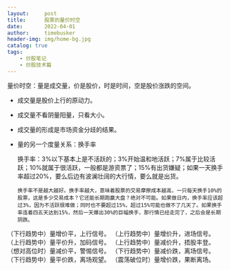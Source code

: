 ```yaml
---
layout:     post
title:      股票的量价时空
date:       2022-04-01
author:     timebusker
header-img: img/home-bg.jpg
catalog: true
tags:
    - 炒股笔记
    - 炒股技术篇
---  
```


量价时空：量是成交量，价是股价，时是时间，空是股价涨跌的空间。

- 成交量是股价上行的原动力。

- 成交量不看阴量阳量，只看大小。

- 成交量的形成是市场资金分歧的结果。


- 量的另一个度量关系：换手率

  换手率：3%以下基本上是不活跃的；3%开始温和地活跃；7%属于比较活跃；10%就属于很活跃，一般都是游资票了；15%有出货嫌疑；如果一天换手率超过20%，要么后边有波澜壮阔的大行情，要么就是出货。

  `换手率不是越大越好。换手率越大，意味着股票的交易摩擦成本越高，一只每天换手10%的股票，这是多少交易成本？它还能长期跑赢大盘？绝对不可能。如果做日内，换手率应该超过3%，因为不活跃很难做；同时也不要超过15%，超过15%可能也做不了几天了。如果换手率连着四五天达到15%，然后一天爆出30%的巨幅换手，那行情已经走完了，之后会是长期阴跌。`


（下行趋势中）量增价平，上行信号。
（上行趋势中）量增价升，进场信号。
（上行趋势中）量平价升，加码信号。
（上行趋势中）量减价升，捂股丰登。
（想对高位时）量减价平，警惕信号。
（下行趋势中）量减价跌，离场信号。
（下行趋势中）量平价跌，离场观望。
（震荡破位时）量增价跌，果断离场。


